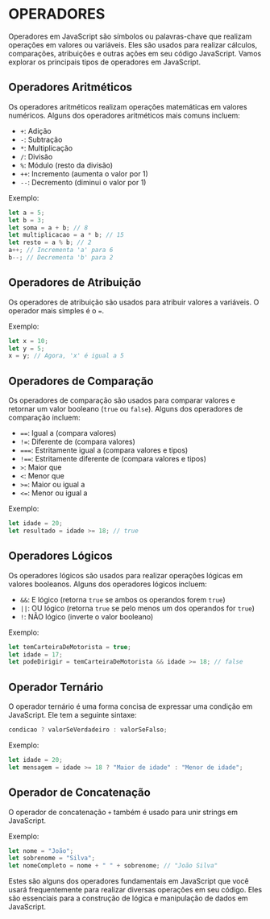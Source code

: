 # OPERADORES
Operadores em JavaScript são símbolos ou palavras-chave que realizam operações em valores ou variáveis. Eles são usados para realizar cálculos, comparações, atribuições e outras ações em seu código JavaScript. Vamos explorar os principais tipos de operadores em JavaScript.

## Operadores Aritméticos
Os operadores aritméticos realizam operações matemáticas em valores numéricos. Alguns dos operadores aritméticos mais comuns incluem:

- `+`: Adição
- `-`: Subtração
- `*`: Multiplicação
- `/`: Divisão
- `%`: Módulo (resto da divisão)
- `++`: Incremento (aumenta o valor por 1)
- `--`: Decremento (diminui o valor por 1)

Exemplo:

```javascript
let a = 5;
let b = 3;
let soma = a + b; // 8
let multiplicacao = a * b; // 15
let resto = a % b; // 2
a++; // Incrementa 'a' para 6
b--; // Decrementa 'b' para 2
```

## Operadores de Atribuição
Os operadores de atribuição são usados para atribuir valores a variáveis. O operador mais simples é o `=`.

Exemplo:

```javascript
let x = 10;
let y = 5;
x = y; // Agora, 'x' é igual a 5
```

## Operadores de Comparação
Os operadores de comparação são usados para comparar valores e retornar um valor booleano (`true` ou `false`). Alguns dos operadores de comparação incluem:

- `==`: Igual a (compara valores)
- `!=`: Diferente de (compara valores)
- `===`: Estritamente igual a (compara valores e tipos)
- `!==`: Estritamente diferente de (compara valores e tipos)
- `>`: Maior que
- `<`: Menor que
- `>=`: Maior ou igual a
- `<=`: Menor ou igual a

Exemplo:

```javascript
let idade = 20;
let resultado = idade >= 18; // true
```

## Operadores Lógicos
Os operadores lógicos são usados para realizar operações lógicas em valores booleanos. Alguns dos operadores lógicos incluem:

- `&&`: E lógico (retorna `true` se ambos os operandos forem `true`)
- `||`: OU lógico (retorna `true` se pelo menos um dos operandos for `true`)
- `!`: NÃO lógico (inverte o valor booleano)

Exemplo:

```javascript
let temCarteiraDeMotorista = true;
let idade = 17;
let podeDirigir = temCarteiraDeMotorista && idade >= 18; // false
```

## Operador Ternário
O operador ternário é uma forma concisa de expressar uma condição em JavaScript. Ele tem a seguinte sintaxe:

```javascript
condicao ? valorSeVerdadeiro : valorSeFalso;
```

Exemplo:

```javascript
let idade = 20;
let mensagem = idade >= 18 ? "Maior de idade" : "Menor de idade";
```

## Operador de Concatenação
O operador de concatenação `+` também é usado para unir strings em JavaScript.

Exemplo:

```javascript
let nome = "João";
let sobrenome = "Silva";
let nomeCompleto = nome + " " + sobrenome; // "João Silva"
```

Estes são alguns dos operadores fundamentais em JavaScript que você usará frequentemente para realizar diversas operações em seu código. Eles são essenciais para a construção de lógica e manipulação de dados em JavaScript.
